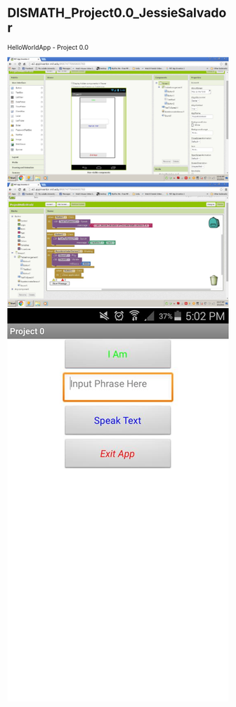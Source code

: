 # DISMATH_Project0.0_JessieSalvador
HelloWorldApp - Project 0.0

![scrnsht 1](https://github.com/DeLaSalleUniversity-Manila-DISMATH-t216/DISMATH_Project0.0_JessieSalvador/blob/master/12790226_10208997032426490_863815297_o.jpg)
![scrnsht 2](https://github.com/DeLaSalleUniversity-Manila-DISMATH-t216/DISMATH_Project0.0_JessieSalvador/blob/master/12788824_10208997034186534_1420582816_o.jpg)
![scrnsht 3](https://github.com/DeLaSalleUniversity-Manila-DISMATH-t216/DISMATH_Project0.0_JessieSalvador/blob/master/12782350_10208998327858875_344948537_n.jpg)
